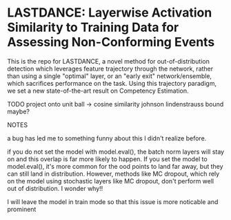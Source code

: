 # LASTDANCE: Layerwise Activation Similarity to Training Data for Assessing Non-Conforming Events

This is the repo for LASTDANCE, a novel method for out-of-distribution detection which leverages feature trajectory through the network, rather than using a single "optimal" layer, or an "early exit" network/ensemble, which sacrifices performance on the task. Using this trajectory paradigm, we set a new state-of-the-art result on Competency Estimation.

TODO
project onto unit ball -> cosine similarity
johnson lindenstrauss bound maybe?

NOTES

a bug has led me to something funny about this I didn't realize before.

if you do not set the model with model.eval(), the batch norm layers will stay on and this overlap is far more likely to happen. If you set the model to model.eval(), it's more common for the ood points to land far away, but they can still land in distribution. However, methods like MC dropout, which rely on the model using stochastic layers like MC dropout, don't perform well out of distribution. I wonder why!!

I will leave the model in train mode so that this issue is more noticable and prominent